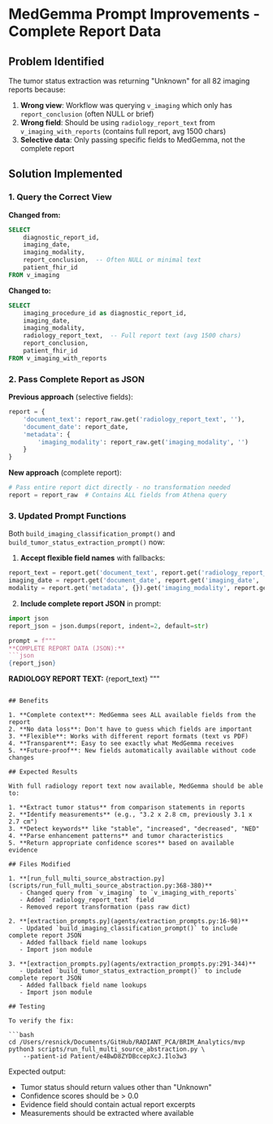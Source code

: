 # MedGemma Prompt Improvements - Complete Report Data

## Problem Identified

The tumor status extraction was returning "Unknown" for all 82 imaging reports because:

1. **Wrong view**: Workflow was querying `v_imaging` which only has `report_conclusion` (often NULL or brief)
2. **Wrong field**: Should be using `radiology_report_text` from `v_imaging_with_reports` (contains full report, avg 1500 chars)
3. **Selective data**: Only passing specific fields to MedGemma, not the complete report

## Solution Implemented

### 1. Query the Correct View

**Changed from:**
```sql
SELECT
    diagnostic_report_id,
    imaging_date,
    imaging_modality,
    report_conclusion,  -- Often NULL or minimal text
    patient_fhir_id
FROM v_imaging
```

**Changed to:**
```sql
SELECT
    imaging_procedure_id as diagnostic_report_id,
    imaging_date,
    imaging_modality,
    radiology_report_text,  -- Full report text (avg 1500 chars)
    report_conclusion,
    patient_fhir_id
FROM v_imaging_with_reports
```

### 2. Pass Complete Report as JSON

**Previous approach** (selective fields):
```python
report = {
    'document_text': report_raw.get('radiology_report_text', ''),
    'document_date': report_date,
    'metadata': {
        'imaging_modality': report_raw.get('imaging_modality', '')
    }
}
```

**New approach** (complete report):
```python
# Pass entire report dict directly - no transformation needed
report = report_raw  # Contains ALL fields from Athena query
```

### 3. Updated Prompt Functions

Both `build_imaging_classification_prompt()` and `build_tumor_status_extraction_prompt()` now:

1. **Accept flexible field names** with fallbacks:
```python
report_text = report.get('document_text', report.get('radiology_report_text', ''))
imaging_date = report.get('document_date', report.get('imaging_date', 'Unknown'))
modality = report.get('metadata', {}).get('imaging_modality', report.get('imaging_modality', 'Unknown'))
```

2. **Include complete report JSON** in prompt:
```python
import json
report_json = json.dumps(report, indent=2, default=str)

prompt = f"""
**COMPLETE REPORT DATA (JSON):**
```json
{report_json}
```

**RADIOLOGY REPORT TEXT:**
{report_text}
"""
```

## Benefits

1. **Complete context**: MedGemma sees ALL available fields from the report
2. **No data loss**: Don't have to guess which fields are important
3. **Flexible**: Works with different report formats (text vs PDF)
4. **Transparent**: Easy to see exactly what MedGemma receives
5. **Future-proof**: New fields automatically available without code changes

## Expected Results

With full radiology report text now available, MedGemma should be able to:

1. **Extract tumor status** from comparison statements in reports
2. **Identify measurements** (e.g., "3.2 x 2.8 cm, previously 3.1 x 2.7 cm")
3. **Detect keywords** like "stable", "increased", "decreased", "NED"
4. **Parse enhancement patterns** and tumor characteristics
5. **Return appropriate confidence scores** based on available evidence

## Files Modified

1. **[run_full_multi_source_abstraction.py](scripts/run_full_multi_source_abstraction.py:368-380)**
   - Changed query from `v_imaging` to `v_imaging_with_reports`
   - Added `radiology_report_text` field
   - Removed report transformation (pass raw dict)

2. **[extraction_prompts.py](agents/extraction_prompts.py:16-98)**
   - Updated `build_imaging_classification_prompt()` to include complete report JSON
   - Added fallback field name lookups
   - Import json module

3. **[extraction_prompts.py](agents/extraction_prompts.py:291-344)**
   - Updated `build_tumor_status_extraction_prompt()` to include complete report JSON
   - Added fallback field name lookups
   - Import json module

## Testing

To verify the fix:

```bash
cd /Users/resnick/Documents/GitHub/RADIANT_PCA/BRIM_Analytics/mvp
python3 scripts/run_full_multi_source_abstraction.py \
    --patient-id Patient/e4BwD8ZYDBccepXcJ.Ilo3w3
```

Expected output:
- Tumor status should return values other than "Unknown"
- Confidence scores should be > 0.0
- Evidence field should contain actual report excerpts
- Measurements should be extracted where available
